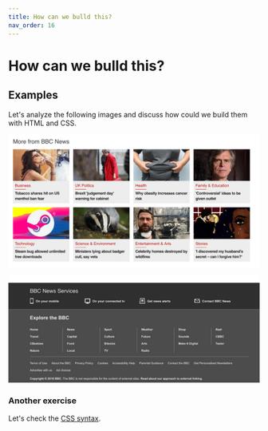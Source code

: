 ```yaml
---
title: How can we bulld this?
nav_order: 16
---
```


# How can we bulld this?

## Examples

Let's analyze the following images and discuss how could we build them with HTML and CSS.

![BBC 1](bbc1.jpg)

![BBC 2](bbc2.jpg)

### Another exercise

Let's check the [CSS syntax](css_syntax.pdf).